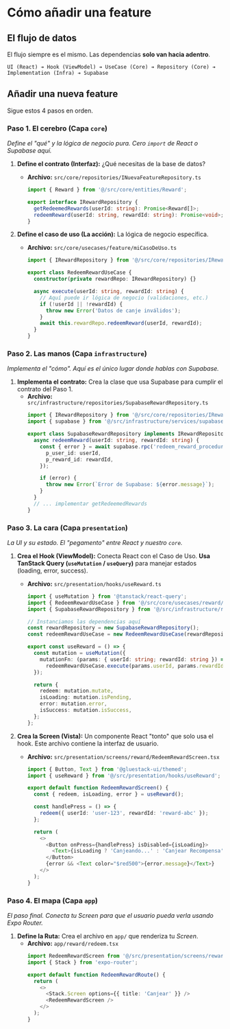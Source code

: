 # Cómo añadir una feature

## El flujo de datos

El flujo siempre es el mismo. Las dependencias **solo van hacia adentro**.

`UI (React) ➔ Hook (ViewModel) ➔ UseCase (Core) ➔ Repository (Core) ➔ Implementation (Infra) ➔ Supabase`

## Añadir una nueva feature

Sigue estos 4 pasos en orden.

### Paso 1. El cerebro (Capa `core`)

*Define el "qué" y la lógica de negocio pura. Cero `import` de React o Supabase aquí.*

1.  **Define el contrato (Interfaz):** ¿Qué necesitas de la base de datos?

      * **Archivo:** `src/core/repositories/INuevaFeatureRepository.ts`
        ```typescript
        import { Reward } from '@/src/core/entities/Reward';

        export interface IRewardRepository {
          getRedeemedRewards(userId: string): Promise<Reward[]>;
          redeemReward(userId: string, rewardId: string): Promise<void>;
        }
        ```

2.  **Define el caso de uso (La acción):** La lógica de negocio específica.

      * **Archivo:** `src/core/usecases/feature/miCasoDeUso.ts`
        ```typescript
        import { IRewardRepository } from '@/src/core/repositories/IRewardRepository';

        export class RedeemRewardUseCase {
          constructor(private rewardRepo: IRewardRepository) {}

          async execute(userId: string, rewardId: string) {
            // Aquí puede ir lógica de negocio (validaciones, etc.)
            if (!userId || !rewardId) {
              throw new Error('Datos de canje inválidos');
            }
            await this.rewardRepo.redeemReward(userId, rewardId);
          }
        }
        ```

### Paso 2. Las manos (Capa `infrastructure`)

*Implementa el "cómo". Aquí es el *único* lugar donde hablas con Supabase.*

1.  **Implementa el contrato:** Crea la clase que usa Supabase para cumplir el contrato del Paso 1.
      * **Archivo:** `src/infrastructure/repositories/SupabaseRewardRepository.ts`
        ```typescript
        import { IRewardRepository } from '@/src/core/repositories/IRewardRepository';
        import { supabase } from '@/src/infrastructure/services/supabase'; // ✅ OK importar Supabase aquí

        export class SupabaseRewardRepository implements IRewardRepository {
          async redeemReward(userId: string, rewardId: string) {
            const { error } = await supabase.rpc('redeem_reward_procedure', {
              p_user_id: userId,
              p_reward_id: rewardId,
            });

            if (error) {
              throw new Error(`Error de Supabase: ${error.message}`);
            }
          }
          // ... implementar getRedeemedRewards
        }
        ```

### Paso 3. La cara (Capa `presentation`)

*La UI y su estado. El "pegamento" entre React y nuestro `core`.*

1.  **Crea el Hook (ViewModel):** Conecta React con el Caso de Uso. **Usa TanStack Query (`useMutation` / `useQuery`)** para manejar estados (loading, error, success).

      * **Archivo:** `src/presentation/hooks/useReward.ts`
        ```typescript
        import { useMutation } from '@tanstack/react-query';
        import { RedeemRewardUseCase } from '@/src/core/usecases/reward/redeemReward';
        import { SupabaseRewardRepository } from '@/src/infrastructure/repositories/SupabaseRewardRepository';

        // Instanciamos las dependencias aquí
        const rewardRepository = new SupabaseRewardRepository();
        const redeemRewardUseCase = new RedeemRewardUseCase(rewardRepository);

        export const useReward = () => {
          const mutation = useMutation({
            mutationFn: (params: { userId: string; rewardId: string }) =>
              redeemRewardUseCase.execute(params.userId, params.rewardId),
          });

          return {
            redeem: mutation.mutate,
            isLoading: mutation.isPending,
            error: mutation.error,
            isSuccess: mutation.isSuccess,
          };
        };
        ```

2.  **Crea la Screen (Vista):** Un componente React "tonto" que solo usa el hook. Este archivo contiene la interfaz de usuario.

      * **Archivo:** `src/presentation/screens/reward/RedeemRewardScreen.tsx`
        ```typescript
        import { Button, Text } from '@gluestack-ui/themed';
        import { useReward } from '@/src/presentation/hooks/useReward';

        export default function RedeemRewardScreen() {
          const { redeem, isLoading, error } = useReward();

          const handlePress = () => {
            redeem({ userId: 'user-123', rewardId: 'reward-abc' });
          };

          return (
            <>
              <Button onPress={handlePress} isDisabled={isLoading}>
                <Text>{isLoading ? 'Canjeando...' : 'Canjear Recompensa'}</Text>
              </Button>
              {error && <Text color="$red500">{error.message}</Text>}
            </>
          );
        }
        ```

### Paso 4. El mapa (Capa `app`)

*El paso final. Conecta tu *Screen* para que el usuario pueda verla usando Expo Router.*

1.  **Define la Ruta:** Crea el archivo en `app/` que renderiza tu *Screen*.
      * **Archivo:** `app/reward/redeem.tsx`
        ```typescript
        import RedeemRewardScreen from '@/src/presentation/screens/reward/RedeemRewardScreen';
        import { Stack } from 'expo-router';

        export default function RedeemRewardRoute() {
          return (
            <>
              <Stack.Screen options={{ title: 'Canjear' }} />
              <RedeemRewardScreen />
            </>
          );
        }
        ```